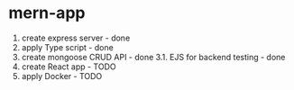 # mern-app

1. create express server - done
2. apply Type script - done
3. create mongoose CRUD API - done
3.1. EJS for backend testing - done
4. create React app - TODO
5. apply Docker - TODO
